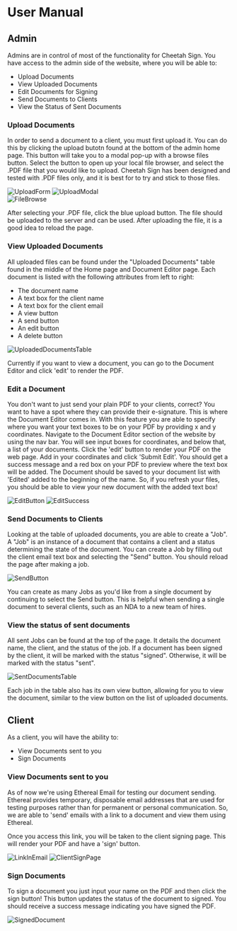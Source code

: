 # User Manual

## Admin

Admins are in control of most of the functionality for Cheetah Sign. You have access to the admin side of the website, where
you will be able to:

- Upload Documents
- View Uploaded Documents
- Edit Documents for Signing
- Send Documents to Clients
- View the Status of Sent Documents

### Upload Documents

In order to send a document to a client, you must first upload it. You can do this by clicking the upload butotn found at the
bottom of the admin home page.
This button will take you to a
modal pop-up with a browse files
button. Select the button to open up your local file browser, and select the .PDF file that
you would like to upload. Cheetah Sign has been designed and tested with .PDF files only, and it is best for to try
and stick to those files.

![UploadForm](./images/UploadDocumentsButton.png)
![UploadModal](./images/UploadModal.png)  
![FileBrowse](./images/fileSelection.PNG)

After selecting your .PDF file, click the blue upload button. The file should be uploaded to the server and can be used. After
uploading the file, it is a good idea to reload the page.

### View Uploaded Documents

All uploaded files can be found under the "Uploaded Documents" table found in the middle of the Home page and Document Editor page. Each document is listed
with the following attributes from left to right:

- The document name
- A text box for the client name
- A text box for the client email
- A view button
- A send button
- An edit button
- A delete button

![UploadedDocumentsTable](./images/uploadedDocumentsTable.PNG)

Currently if you want to view a document, you can go to the Document Editor and click 'edit' to render the PDF.

### Edit a Document

You don't want to just send your plain PDF to your clients, correct?
You want to have a spot where they
can provide their e-signature. This is where the Document Editor comes in. With this feature you are able to specify where you want your text boxes to be on your PDF by providing x and y coordinates. Navigate to the Document Editor section of the website by using the nav bar. You will see input boxes for coordinates, and below that, a list of your documents. Click the 'edit' button to render your PDF on the web page. Add in your coordinates and click 'Submit Edit'. You should get a success message and a red box on your PDF to preview where the text box will be added. The Document should be saved to your document list with 'Edited' added to the beginning of the name. So, if you refresh your files, you should be able to view your new document with the added text box!

![EditButton](./images/EditButton.png)
![EditSuccess](./images/EditSuccess.png)

### Send Documents to Clients

Looking at the table of uploaded documents, you are able to create a "Job". A "Job" is an instance of a document that contains
a client and a status determining the state of the document. You can create a Job by filling out the client email text box and
selecting the "Send" button. You should reload the page after making a job.

![SendButton](./images/sendButton.PNG)

You can create as many Jobs as you'd like from a single document by continuing to select the Send
button. This is helpful when sending a single document to several clients, such as an NDA to a new team of hires.

### View the status of sent documents

All sent Jobs can be found at the top of the page. It details the document name, the client, and the status of the job. If
a document has been signed by the client, it will be marked with the status "signed". Otherwise, it will be marked with the
status "sent".

![SentDocumentsTable](./images/sentDocumentsTable.PNG)

Each job in the table also has its own view button, allowing for you to view the document, similar to the view button on the
list of uploaded documents.

## Client

As a client, you will have the ability to:

- View Documents sent to you
- Sign Documents

### View Documents sent to you

As of now we're using Ethereal Email for testing our document sending. Ethereal provides temporary, disposable email addresses that are used for testing purposes rather than for permanent or personal communication. So, we are able to 'send' emails with a link to a document and view them using Ethereal.

Once you access this link, you will be taken to the client signing page. This will render your PDF and have a 'sign' button.

![LinkInEmail](./images/linkInEmail.png)
![ClientSignPage](./images/ClientSigningPage.png)

### Sign Documents

To sign a document you just input your name on the PDF and then click the sign button! This button updates the status of the document to signed. You should receive a success message indicating you have signed the PDF.

![SignedDocument](./images/SignedDocument.png)
